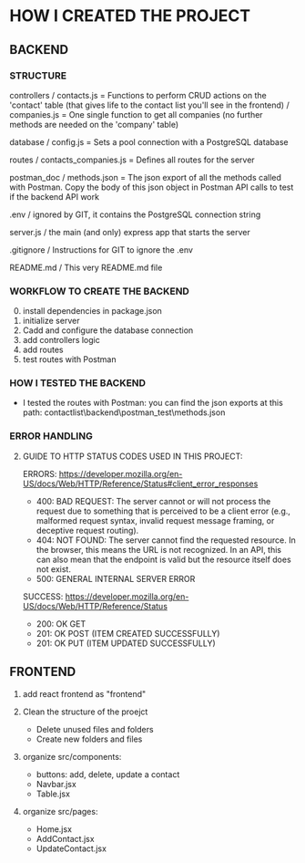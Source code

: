 # HOW I CREATED THE PROJECT


## BACKEND

### STRUCTURE

controllers /   contacts.js = Functions to perform CRUD actions on the 'contact' table (that gives life to the contact list you'll see in the frontend)
            /   companies.js = One single function to get all companies (no further methods are needed on the 'company' table)

database    /   config.js = Sets a pool connection with a PostgreSQL database

routes      /   contacts_companies.js  = Defines all routes for the server

postman_doc    /   methods.json = The json export of all the methods called with Postman. Copy the body of this json object in Postman API calls to test if the backend API work

.env     / ignored by GIT, it contains the PostgreSQL connection string

server.js / the main (and only) express app that starts the server

.gitignore / Instructions for GIT to ignore the .env

README.md / This very README.md file

### WORKFLOW TO CREATE THE BACKEND
0. install dependencies in package.json
1. initialize server
2. Cadd and configure the database connection
2. add controllers logic
3. add routes
4. test routes with Postman


### HOW I TESTED THE BACKEND

- I tested the routes with Postman: you can find the json exports at this path: contactlist\backend\postman_test\methods.json


### ERROR HANDLING

2. GUIDE TO HTTP STATUS CODES USED IN THIS PROJECT:

    ERRORS: https://developer.mozilla.org/en-US/docs/Web/HTTP/Reference/Status#client_error_responses

    - 400: BAD REQUEST:
    The server cannot or will not process the request due to something that is perceived to be a client error (e.g., malformed request syntax, invalid request message framing, or deceptive request routing).
    - 404: NOT FOUND:
    The server cannot find the requested resource. In the browser, this means the URL is not recognized. In an API, this can also mean that the endpoint is valid but the resource itself does not exist. 
    - 500: GENERAL INTERNAL SERVER ERROR

    SUCCESS: https://developer.mozilla.org/en-US/docs/Web/HTTP/Reference/Status
    - 200: OK GET
    - 201: OK POST (ITEM CREATED SUCCESSFULLY)
    - 201: OK PUT (ITEM UPDATED SUCCESSFULLY)



## FRONTEND

1. add react frontend  as "frontend"

2. Clean the structure of the proejct
    - Delete unused files and folders
    - Create new folders and files
2. organize src/components:
    - buttons: add, delete, update a contact
    - Navbar.jsx
    - Table.jsx

3. organize src/pages:
    - Home.jsx
    - AddContact.jsx
    - UpdateContact.jsx